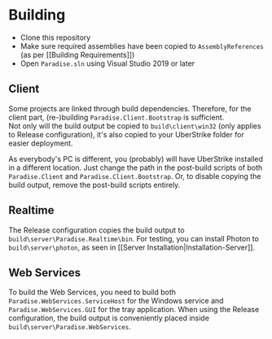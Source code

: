 # Building

* Clone this repository
* Make sure required assemblies have been copied to `AssemblyReferences` (as per [[Building Requirements]])
* Open `Paradise.sln` using Visual Studio 2019 or later

## Client
Some projects are linked through build dependencies. Therefore, for the client part, (re-)building `Paradise.Client.Bootstrap` is sufficient.  
Not only will the build output be copied to `build\client\win32` (only applies to Release configuration), it's also copied to your UberStrike folder for easier deployment.

As everybody's PC is different, you (probably) will have UberStrike installed in a different location. Just change the path in the post-build scripts of both `Paradise.Client` and `Paradise.Client.Bootstrap`. Or, to disable copying the build output, remove the post-build scripts entirely.

## Realtime
The Release configuration copies the build output to `build\server\Paradise.Realtime\bin`. For testing, you can install Photon to `build\server\photon`, as seen in [[Server Installation|Installation-Server]].

## Web Services
To build the Web Services, you need to build both `Paradise.WebServices.ServiceHost` for the Windows service and `Paradise.WebServices.GUI` for the tray application. When using the Release configuration, the build output is conveniently placed inside `build\server\Paradise.WebServices`.